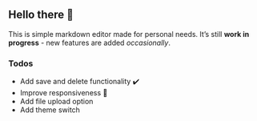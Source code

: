 ## Hello there 👋
This is simple markdown editor made for personal needs.
It’s still **work in progress** - new features are added _occasionally_.

### Todos
- Add save and delete functionality ✔️
- Improve responsiveness 🚧
- Add file upload option
- Add theme switch
